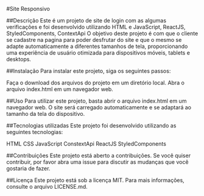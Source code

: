 #Site Responsivo

##Descrição
Este é um projeto de site de login com as algumas verificações e foi desenvolvido utilizando HTML e JavaScript, ReactJS, StyledComponents, ContextApi O objetivo deste projeto é com que o cliente se cadastre na pagina para poder desfrutar do site e que o mesmo se adapte automaticamente a diferentes tamanhos de tela, proporcionando uma experiência de usuário otimizada para dispositivos móveis, tablets e desktops.

##Instalação
Para instalar este projeto, siga os seguintes passos:

Faça o download dos arquivos do projeto em um diretório local.
Abra o arquivo index.html em um navegador web.

##Uso
Para utilizar este projeto, basta abrir o arquivo index.html em um navegador web. O site será carregado automaticamente e se adaptará ao tamanho da tela do dispositivo.

##Tecnologias utilizadas
Este projeto foi desenvolvido utilizando as seguintes tecnologias:

HTML
CSS
JavaScript
ConstextApi
ReactJS
StyledComponents

##Contribuições
Este projeto está aberto a contribuições. Se você quiser contribuir, por favor abra uma issue para discutir as mudanças que você gostaria de fazer.

##Licença
Este projeto está sob a licença MIT. Para mais informações, consulte o arquivo LICENSE.md.
